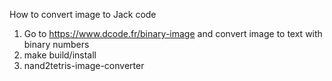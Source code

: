 How to convert image to Jack code
1) Go to https://www.dcode.fr/binary-image  and convert image to text with binary numbers
2) make build/install
3) nand2tetris-image-converter